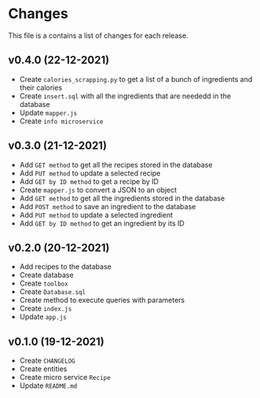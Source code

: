 # Changes

This file is a contains a list of changes for each release.

## v0.4.0 (22-12-2021)

* Create `calories_scrapping.py` to get a list of a bunch of ingredients and their calories
* Create `insert.sql` with all the ingredients that are neededd in the database
* Update `mapper.js`
* Create `info microservice`

## v0.3.0 (21-12-2021)

* Add `GET method` to get all the recipes stored in the database
* Add `PUT method` to update a selected recipe
* Add `GET by ID method` to get a recipe by ID
* Create `mapper.js` to convert a JSON to an object
* Add `GET method` to get all the ingredients stored in the database
* Add `POST method` to save an ingredient to the database
* Add `PUT method` to update a selected ingredient
* Add `GET by ID method` to get an ingredient by its ID

## v0.2.0 (20-12-2021)

* Add recipes to the database
* Create database
* Create `toolbox`
* Create `Database.sql`
* Create method to execute queries with parameters
* Create `index.js`
* Update `app.js`

## v0.1.0 (19-12-2021)

* Create `CHANGELOG`
* Create entities
* Create micro service `Recipe`
* Update `README.md`